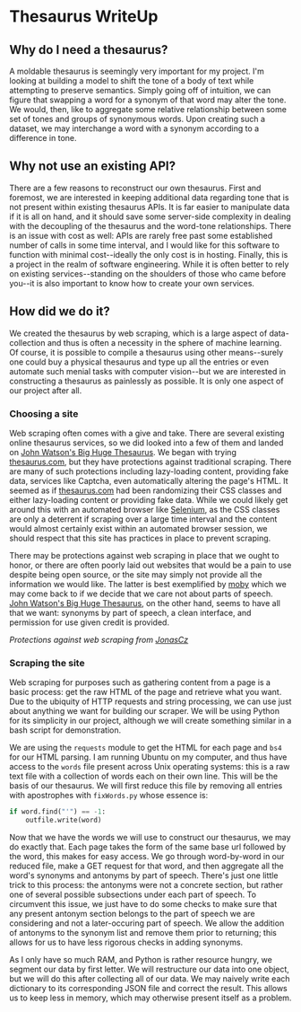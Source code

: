 # Thesaurus WriteUp

## Why do I need a thesaurus?

A moldable thesaurus is seemingly very important for my project. I'm looking at building a model to shift the tone of a body of text while attempting to preserve semantics. Simply going off of intuition, we can figure that swapping a word for a synonym of that word may alter the tone. We would, then, like to aggregate some relative relationship between some set of tones and groups of synonymous words. Upon creating such a dataset, we may interchange a word with a synonym according to a difference in tone.

## Why not use an existing API?

There are a few reasons to reconstruct our own thesaurus. First and foremost, we are interested in keeping additional data regarding tone that is not present within existing thesaurus APIs. It is far easier to manipulate data if it is all on hand, and it should save some server-side complexity in dealing with the decoupling of the thesaurus and the word-tone relationships. There is an issue with cost as well: APIs are rarely free past some established number of calls in some time interval, and I would like for this software to function with minimal cost--ideally the only cost is in hosting. Finally, this is a project in the realm of software engineering. While it is often better to rely on existing services--standing on the shoulders of those who came before you--it is also important to know how to create your own services.

## How did we do it?

We created the thesaurus by web scraping, which is a large aspect of data-collection and thus is often a necessity in the sphere of machine learning. Of course, it is possible to compile a thesaurus using other means--surely one could buy a physical thesaurus and type up all the entries or even automate such menial tasks with computer vision--but we are interested in constructing a thesaurus as painlessly as possible. It is only one aspect of our project after all.

### Choosing a site

Web scraping often comes with a give and take. There are several existing online thesaurus services, so we did looked into a few of them and landed on [John Watson's Big Huge Thesaurus](words.bighugelabs.com). We began with trying [thesaurus.com](www.thesaurus.com), but they have protections against traditional scraping. There are many of such protections including lazy-loading content, providing fake data, services like Captcha, even automatically altering the page's HTML. It seemed as if [thesaurus.com](www.thesaurus.com) had been randomizing their CSS classes and either lazy-loading content or providing fake data. While we could likely get around this with an automated browser like [Selenium](https://www.seleniumhq.org/), as the CSS classes are only a deterrent if scraping over a large time interval and the content would almost certainly exist within an automated browser session, we should respect that this site has practices in place to prevent scraping.

There may be protections against web scraping in place that we ought to honor, or there are often poorly laid out websites that would be a pain to use despite being open source, or the site may simply not provide all the information we would like. The latter is best exemplified by [moby](http://moby-thesaurus.org) which we may come back to if we decide that we care not about parts of speech. [John Watson's Big Huge Thesaurus](words.bighugelabs.com), on the other hand, seems to have all that we want: synonyms by part of speech, a clean interface, and permission for use given credit is provided.

*Protections against web scraping from [JonasCz](https://github.com/JonasCz/How-To-Prevent-Scraping/blob/master/README.md)*

### Scraping the site

Web scraping for purposes such as gathering content from a page is a basic process: get the raw HTML of the page and retrieve what you want. Due to the ubiquity of HTTP requests and string processing, we can use just about anything we want for building our scraper. We will be using Python for its simplicity in our project, although we will create something similar in a bash script for demonstration.

We are using the `requests` module to get the HTML for each page and `bs4` for our HTML parsing. I am running Ubuntu on my computer, and thus have access to the `words` file present across Unix operating systems: this is a raw text file with a collection of words each on their own line. This will be the basis of our thesaurus. We will first reduce this file by removing all entries with apostrophes with `fixWords.py` whose essence is:

```py
if word.find("'") == -1:
    outfile.write(word)
```

Now that we have the words we will use to construct our thesaurus, we may do exactly that. Each page takes the form of the same base url followed by the word, this makes for easy access. We go through word-by-word in our reduced file, make a GET request for that word, and then aggregate all the word's synonyms and antonyms by part of speech. There's just one little trick to this process: the antonyms were not a concrete section, but rather one of several possible subsections under each part of speech. To circumvent this issue, we just have to do some checks to make sure that any present antonym section belongs to the part of speech we are considering and not a later-occuring part of speech. We allow the addition of antonyms to the synonym list and remove them prior to returning; this allows for us to have less rigorous checks in adding synonyms.

As I only have so much RAM, and Python is rather resource hungry, we segment our data by first letter. We will restructure our data into one object, but we will do this after collecting all of our data. We may naively write each dictionary to its corresponding JSON file and correct the result. This allows us to keep less in memory, which may otherwise present itself as a problem.


<!-- 
    Note to self, 
    mention
        # synonyms = self.scrapeByWord("beautiful")
        # synonyms = self.scrapeByWord("well")
    because they played a big role in the antonyms stuff (shout out ariadne?)

 -->